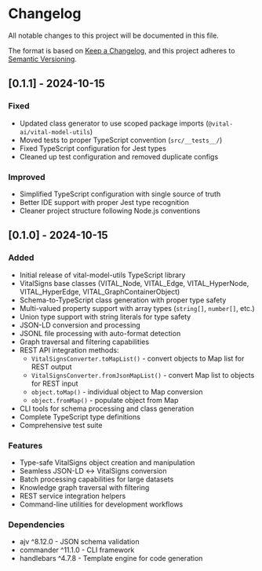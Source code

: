 # Changelog

All notable changes to this project will be documented in this file.

The format is based on [Keep a Changelog](https://keepachangelog.com/en/1.0.0/),
and this project adheres to [Semantic Versioning](https://semver.org/spec/v2.0.0.html).

## [0.1.1] - 2024-10-15

### Fixed
- Updated class generator to use scoped package imports (`@vital-ai/vital-model-utils`)
- Moved tests to proper TypeScript convention (`src/__tests__/`)
- Fixed TypeScript configuration for Jest types
- Cleaned up test configuration and removed duplicate configs

### Improved
- Simplified TypeScript configuration with single source of truth
- Better IDE support with proper Jest type recognition
- Cleaner project structure following Node.js conventions

## [0.1.0] - 2024-10-15

### Added
- Initial release of vital-model-utils TypeScript library
- VitalSigns base classes (VITAL_Node, VITAL_Edge, VITAL_HyperNode, VITAL_HyperEdge, VITAL_GraphContainerObject)
- Schema-to-TypeScript class generation with proper type safety
- Multi-valued property support with array types (`string[]`, `number[]`, etc.)
- Union type support with string literals for type safety
- JSON-LD conversion and processing
- JSONL file processing with auto-format detection
- Graph traversal and filtering capabilities
- REST API integration methods:
  - `VitalSignsConverter.toMapList()` - convert objects to Map list for REST output
  - `VitalSignsConverter.fromJsonMapList()` - convert Map list to objects for REST input
  - `object.toMap()` - individual object to Map conversion
  - `object.fromMap()` - populate object from Map
- CLI tools for schema processing and class generation
- Complete TypeScript type definitions
- Comprehensive test suite

### Features
- Type-safe VitalSigns object creation and manipulation
- Seamless JSON-LD ↔ VitalSigns conversion
- Batch processing capabilities for large datasets
- Knowledge graph traversal with filtering
- REST service integration helpers
- Command-line utilities for development workflows

### Dependencies
- ajv ^8.12.0 - JSON schema validation
- commander ^11.1.0 - CLI framework
- handlebars ^4.7.8 - Template engine for code generation
